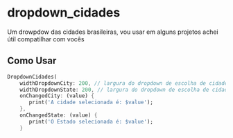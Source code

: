 # dropdown_cidades

Um drowpdow das cidades brasileiras, vou usar em alguns projetos achei útil compatilhar com vocês

## Como Usar

```dart
DropdownCidades(
    widthDropdownCity: 200, // largura do dropdown de escolha de cidade
    widthDropdownState: 200, // largura do dropdown de escolha de cidade
    onChangedCity: (value) {
       print('A cidade selecionada é: $value');
    },
    onChangedState: (value) {
       print('O Estado selecionada é: $value');
    }
```


